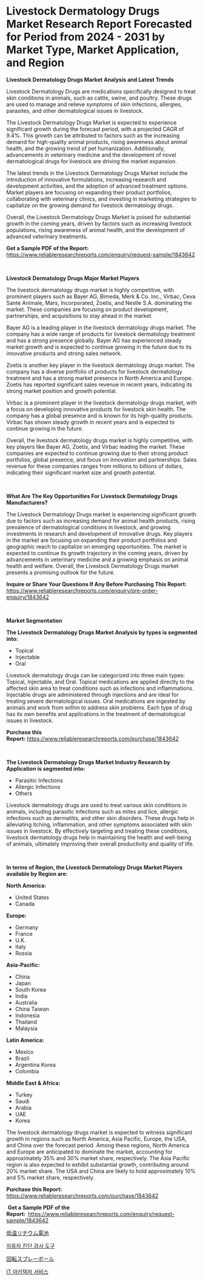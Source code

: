 <p><h1>Livestock Dermatology Drugs Market Research Report Forecasted for Period from 2024 -  2031 by Market Type, Market Application, and Region</h1></p><p><strong>Livestock Dermatology Drugs Market Analysis and Latest Trends</strong></p>
<p><p>Livestock Dermatology Drugs are medications specifically designed to treat skin conditions in animals, such as cattle, swine, and poultry. These drugs are used to manage and relieve symptoms of skin infections, allergies, parasites, and other dermatological issues in livestock.</p><p>The Livestock Dermatology Drugs Market is expected to experience significant growth during the forecast period, with a projected CAGR of 9.4%. This growth can be attributed to factors such as the increasing demand for high-quality animal products, rising awareness about animal health, and the growing trend of pet humanization. Additionally, advancements in veterinary medicine and the development of novel dermatological drugs for livestock are driving the market expansion.</p><p>The latest trends in the Livestock Dermatology Drugs Market include the introduction of innovative formulations, increasing research and development activities, and the adoption of advanced treatment options. Market players are focusing on expanding their product portfolios, collaborating with veterinary clinics, and investing in marketing strategies to capitalize on the growing demand for livestock dermatology drugs.</p><p>Overall, the Livestock Dermatology Drugs Market is poised for substantial growth in the coming years, driven by factors such as increasing livestock populations, rising awareness of animal health, and the development of advanced veterinary treatments.</p></p>
<p><strong>Get a Sample PDF of the Report:&nbsp;</strong> <a href="https://www.reliableresearchreports.com/enquiry/request-sample/1843642">https://www.reliableresearchreports.com/enquiry/request-sample/1843642</a></p>
<p>&nbsp;</p>
<p><strong>Livestock Dermatology Drugs Major Market Players</strong></p>
<p><p>The livestock dermatology drugs market is highly competitive, with prominent players such as Bayer AG, Bimeda, Merk & Co. Inc., Virbac, Ceva Sante Animale, Mars, Incorporated, Zoetis, and Nestle S.A. dominating the market. These companies are focusing on product development, partnerships, and acquisitions to stay ahead in the market.</p><p>Bayer AG is a leading player in the livestock dermatology drugs market. The company has a wide range of products for livestock dermatology treatment and has a strong presence globally. Bayer AG has experienced steady market growth and is expected to continue growing in the future due to its innovative products and strong sales network.</p><p>Zoetis is another key player in the livestock dermatology drugs market. The company has a diverse portfolio of products for livestock dermatology treatment and has a strong market presence in North America and Europe. Zoetis has reported significant sales revenue in recent years, indicating its strong market position and growth potential.</p><p>Virbac is a prominent player in the livestock dermatology drugs market, with a focus on developing innovative products for livestock skin health. The company has a global presence and is known for its high-quality products. Virbac has shown steady growth in recent years and is expected to continue growing in the future.</p><p>Overall, the livestock dermatology drugs market is highly competitive, with key players like Bayer AG, Zoetis, and Virbac leading the market. These companies are expected to continue growing due to their strong product portfolios, global presence, and focus on innovation and partnerships. Sales revenue for these companies ranges from millions to billions of dollars, indicating their significant market size and growth potential.</p></p>
<p>&nbsp;</p>
<p><strong>What Are The Key Opportunities For Livestock Dermatology Drugs Manufacturers?</strong></p>
<p><p>The Livestock Dermatology Drugs market is experiencing significant growth due to factors such as increasing demand for animal health products, rising prevalence of dermatological conditions in livestock, and growing investments in research and development of innovative drugs. Key players in the market are focusing on expanding their product portfolios and geographic reach to capitalize on emerging opportunities. The market is expected to continue its growth trajectory in the coming years, driven by advancements in veterinary medicine and a growing emphasis on animal health and welfare. Overall, the Livestock Dermatology Drugs market presents a promising outlook for the future.</p></p>
<p><strong>Inquire or Share Your Questions If Any Before Purchasing This Report:</strong> <a href="https://www.reliableresearchreports.com/enquiry/pre-order-enquiry/1843642">https://www.reliableresearchreports.com/enquiry/pre-order-enquiry/1843642</a></p>
<p>&nbsp;</p>
<p><strong>Market Segmentation</strong></p>
<p><strong>The Livestock Dermatology Drugs Market Analysis by types is segmented into:</strong></p>
<p><ul><li>Topical</li><li>Injectable</li><li>Oral</li></ul></p>
<p><p>Livestock dermatology drugs can be categorized into three main types: Topical, Injectable, and Oral. Topical medications are applied directly to the affected skin area to treat conditions such as infections and inflammations. Injectable drugs are administered through injections and are ideal for treating severe dermatological issues. Oral medications are ingested by animals and work from within to address skin problems. Each type of drug has its own benefits and applications in the treatment of dermatological issues in livestock.</p></p>
<p><strong>Purchase this Report:&nbsp;</strong><a href="https://www.reliableresearchreports.com/purchase/1843642">https://www.reliableresearchreports.com/purchase/1843642</a></p>
<p>&nbsp;</p>
<p><strong>The Livestock Dermatology Drugs Market Industry Research by Application is segmented into:</strong></p>
<p><ul><li>Parasitic Infections</li><li>Allergic Infections</li><li>Others</li></ul></p>
<p><p>Livestock dermatology drugs are used to treat various skin conditions in animals, including parasitic infections such as mites and lice, allergic infections such as dermatitis, and other skin disorders. These drugs help in alleviating itching, inflammation, and other symptoms associated with skin issues in livestock. By effectively targeting and treating these conditions, livestock dermatology drugs help in maintaining the health and well-being of animals, ultimately improving their overall productivity and quality of life.</p></p>
<p>&nbsp;</p>
<p><strong>In terms of Region, the Livestock Dermatology Drugs Market Players available by Region are:</strong></p>
<p>
    <p> <strong> North America: </strong>
        <ul>
            <li>United States</li>
            <li>Canada</li>
        </ul>
        </p> 
    <p> <strong> Europe: </strong>
        <ul>
            <li>Germany</li>
            <li>France</li>
            <li>U.K.</li>
            <li>Italy</li>
            <li>Russia</li>
        </ul>
        </p> 
    <p> <strong> Asia-Pacific: </strong>
        <ul>
            <li>China</li>
            <li>Japan</li>
            <li>South Korea</li>
            <li>India</li>
            <li>Australia</li>
            <li>China Taiwan</li>
            <li>Indonesia</li>
            <li>Thailand</li>
            <li>Malaysia</li>
        </ul>
        </p> 
    <p> <strong> Latin America: </strong>
        <ul>
            <li>Mexico</li>
            <li>Brazil</li>
            <li>Argentina Korea</li>
            <li>Colombia</li>
        </ul>
        </p> 
    <p> <strong> Middle East & Africa: </strong>
        <ul>
            <li>Turkey</li>
            <li>Saudi</li>
            <li>Arabia</li>
            <li>UAE</li>
            <li>Korea</li>
        </ul>
    </p>
    </p>
<p><p>The livestock dermatology drugs market is expected to witness significant growth in regions such as North America, Asia Pacific, Europe, the USA, and China over the forecast period. Among these regions, North America and Europe are anticipated to dominate the market, accounting for approximately 35% and 30% market share, respectively. The Asia Pacific region is also expected to exhibit substantial growth, contributing around 20% market share. The USA and China are likely to hold approximately 10% and 5% market share, respectively.</p></p>
<p><strong>Purchase this Report: </strong><a href="https://www.reliableresearchreports.com/purchase/1843642">https://www.reliableresearchreports.com/purchase/1843642</a></p>
<p>&nbsp;<strong>Get a Sample PDF of the Report:&nbsp;&nbsp;</strong><a href="https://www.reliableresearchreports.com/enquiry/request-sample/1843642">https://www.reliableresearchreports.com/enquiry/request-sample/1843642</a></p>
<p><strong></strong></p>
<p><p><a href="https://medium.com/@suplazad62/%E4%BD%8E%E6%B8%A9%E3%83%AA%E3%83%81%E3%82%A6%E3%83%A0%E3%83%90%E3%83%83%E3%83%86%E3%83%AA%E3%83%BC%E5%B8%82%E5%A0%B4-%E7%AB%B6%E4%BA%89%E5%88%86%E6%9E%90-%E5%B8%82%E5%A0%B4%E5%8B%95%E5%90%91-2031%E5%B9%B4%E3%81%BE%E3%81%A7%E3%81%AE%E4%BA%88%E6%B8%AC-11a800669625">低温リチウム電池</a></p><p><a href="https://medium.com/@plelbej847484502/%EC%9E%90%EB%8F%99%EC%B0%A8-%EC%A7%84%EB%8B%A8-%EC%8A%A4%EC%BA%94-%EB%8F%84%EA%B5%AC-%EC%8B%9C%EC%9E%A5-%EC%8B%9C%EC%9E%A5-cagr-%EC%8B%9C%EC%9E%A5-%ED%8A%B8%EB%A0%8C%EB%93%9C-%EB%B0%8F-%EC%84%B1%EC%9E%A5-%EC%A0%84%EB%9E%B5%EC%97%90-%EB%8C%80%ED%95%9C-%ED%86%B5%EC%B0%B0%EB%A0%A5-271db93786f5">자동차 진단 검사 도구</a></p><p><a href="https://medium.com/@entelabrahimi1961/%E5%9B%9E%E8%BB%A2%E5%BC%8F%E3%82%B9%E3%83%97%E3%83%AC%E3%83%BC%E3%83%9C%E3%83%BC%E3%83%AB%E5%B8%82%E5%A0%B4%E3%81%AE%E8%A6%8F%E6%A8%A1%E3%81%A8%E5%B8%82%E5%A0%B4%E3%83%88%E3%83%AC%E3%83%B3%E3%83%89-%E5%AE%8C%E5%85%A8%E3%81%AA%E6%A5%AD%E7%95%8C%E6%A6%82%E8%A6%81-2024%E5%B9%B4%E3%81%8B%E3%82%892031%E5%B9%B4-a2d67116c42d">回転スプレーボール</a></p><p><a href="https://medium.com/@cierrahayes645/it-%EC%95%84%ED%82%A4%ED%85%8D%EC%B2%98-%EC%84%9C%EB%B9%84%EC%8A%A4-%EC%8B%9C%EC%9E%A5-%EB%B3%B4%EA%B3%A0%EC%84%9C%EB%8A%94-%EC%9D%B4-%EC%8B%9C%EC%9E%A5%EC%9D%98-%EC%B5%9C%EC%8B%A0-%ED%8A%B8%EB%A0%8C%EB%93%9C%EC%99%80-%EC%84%B1%EC%9E%A5-%EA%B8%B0%ED%9A%8C%EB%A5%BC-%EB%B3%B4%EC%97%AC%EC%A4%8D%EB%8B%88%EB%8B%A4-9857852cdbf2">IT 아키텍처 서비스</a></p></p>